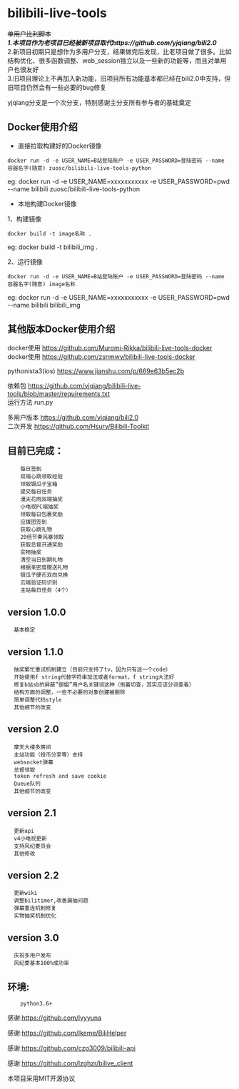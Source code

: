 # bilibili-live-tools
~~单用户比利脚本~~  
***1.本项目作为老项目已经被新项目取代https://github.com/yjqiang/bili2.0***    
2.新项目初期只是想作为多用户分支，结果做完后发现，比老项目做了很多。比如结构优化、很多函数调整、web_session独立以及一些新的功能等，而且对单用户也很友好  
3.旧项目理论上不再加入新功能，旧项目所有功能基本都已经在bili2.0中支持，但旧项目仍然会有一些必要的bug修复  


yjqiang分支是一个次分支，特别感谢主分支所有参与者的基础奠定

## Docker使用介绍
- 直接拉取构建好的Docker镜像

```
docker run -d -e USER_NAME=B站登陆账户 -e USER_PASSWORD=登陆密码 --name 容器名字(随意) zuosc/bilibili-live-tools-python
```
eg: docker run -d -e USER_NAME=xxxxxxxxxxx -e USER_PASSWORD=pwd --name bilibili zuosc/bilibili-live-tools-python


- 本地构建Docker镜像

1、构建镜像

```
docker build -t image名称 .
```
eg:
docker build -t bilibili_img .


2、运行镜像

```
docker run -d -e USER_NAME=B站登陆账户 -e USER_PASSWORD=登陆密码 --name 容器名字(随意) image名称
```
eg: docker run -d -e USER_NAME=xxxxxxxxxxx -e USER_PASSWORD=pwd --name bilibili bilibili_img


## 其他版本Docker使用介绍
docker使用 https://github.com/Muromi-Rikka/bilibili-live-tools-docker  
docker使用  https://github.com/zsnmwy/bilibili-live-tools-docker

pythonista3(ios) https://www.jianshu.com/p/669e63b5ec2b

依赖包 https://github.com/yjqiang/bilibili-live-tools/blob/master/requirements.txt  
运行方法  run.py

多用户版本 https://github.com/yjqiang/bili2.0  
二次开发 https://github.com/Hsury/Bilibili-Toolkit  

目前已完成：
------

        每日签到
        双端心跳领取经验
        领取银瓜子宝箱
        提交每日任务
        漫天花雨双端抽奖
        小电视PC端抽奖
        领取每日包裹奖励
        应援团签到
        获取心跳礼物
        20倍节奏风暴领取
        获取总督开通奖励
        实物抽奖
        清空当日到期礼物
        根据亲密度赠送礼物
        银瓜子硬币双向兑换
        云端验证码识别
        主站每日任务（4个）

version 1.0.0
------
      基本稳定

version 1.1.0
------
      抽奖繁忙重试机制建立（目前只支持了tv，因为只有这一个code）
      开始使用f string代替字符串加法或者format，f string大法好
      修复b站sb的屏蔽”御姐”用户名关键词这种（倒着切查，其实应该分词查看）
      结构方面的调整，一些不必要的对象创建被删除
      简单调整代码style
      其他细节的改变

version 2.0
------
      摩天大楼多房间
      主站功能（投币分享等）支持
      websocket弹幕
      总督领取
      token refresh and save cookie 
      Queue队列
      其他细节的改变   

version 2.1
------
      更新api
      v4小电视更新
      支持风纪委员会
      其他修改  

version 2.2
------
      更新wiki  
      调整bilitimer,改善漏抽问题  
      弹幕重连机制修复  
      实物抽奖机制优化  

version 3.0  
------
      庆祝多用户发布  
      风纪委基本100%成功率
    
      

        


环境:
------  
        python3.6+
  
    


感谢:https://github.com/lyyyuna

感谢:https://github.com/lkeme/BiliHelper

感谢:https://github.com/czp3009/bilibili-api  

感谢:https://github.com/lzghzr/bilive_client


本项目采用MIT开源协议
